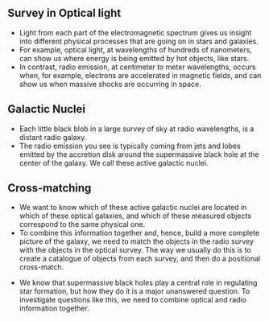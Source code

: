## Survey in Optical light
* Light from each part of the electromagnetic spectrum gives us insight into different physical processes that are going on in stars and galaxies.
* For example, optical light, at wavelengths of hundreds of nanometers, can show us where energy is being emitted by hot objects, like stars.
* In contrast, radio emission, at centimeter to meter wavelengths, occurs when, for example, electrons are accelerated in magnetic fields, and can show us when massive shocks are occurring in space.

## Galactic Nuclei
* Each little black blob in a large survey of sky at radio wavelengths, is a distant radio galaxy. 
* The radio emission you see is typically coming from jets and lobes emitted by the accretion disk around the supermassive black hole at the center of the galaxy. We call these active galactic nuclei.

## Cross-matching
* We want to know which of these active galactic nuclei are located in which of these optical galaxies, and which of these measured objects correspond to the same physical one.
* To combine this information together and, hence, build a more complete picture of the galaxy, we need to match the objects in the radio survey with the objects in the optical survey. The way we usually do this is to create a catalogue of objects from each survey, and then do a positional cross-match.


- We know that supermassive black holes play a central role in regulating star formation, but how they do it is a major unanswered question. To investigate questions like this, we need to combine optical and radio information together.
